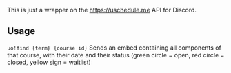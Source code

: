 This is just a wrapper on the https://uschedule.me API for Discord.

## Usage
`uo!find {term} {course id}`
Sends an embed containing all components of that course, with their date and their status 
(green circle = open, red circle = closed, yellow sign = waitlist)